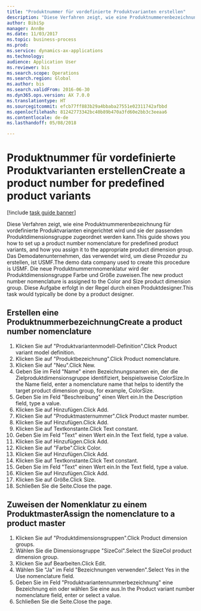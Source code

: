 ```yaml
--- 
title: "Produktnummer für vordefinierte Produktvarianten erstellen"
description: "Diese Verfahren zeigt, wie eine Produktnummerenbezeichnung für vordefinierte Produktvarianten eingerichtet wird und sie der passenden Produktdimensionsgruppe zugeordnet werden kann."
author: BibiSp
manager: AnnBe
ms.date: 11/03/2017
ms.topic: business-process
ms.prod: 
ms.service: dynamics-ax-applications
ms.technology: 
audience: Application User
ms.reviewer: bis
ms.search.scope: Operations
ms.search.region: Global
ms.author: bis
ms.search.validFrom: 2016-06-30
ms.dyn365.ops.version: AX 7.0.0
ms.translationtype: HT
ms.sourcegitcommit: efcb77ff883b29a4bbaba27551e02311742afbbd
ms.openlocfilehash: 81242773342bc40b89b470a3fd60e2bb3c3eeaa6
ms.contentlocale: de-de
ms.lasthandoff: 05/08/2018

---
```

# <a name="create-a-product-number-for-predefined-product-variants"></a><span data-ttu-id="3f548-103">Produktnummer für vordefinierte Produktvarianten erstellen</span><span class="sxs-lookup"><span data-stu-id="3f548-103">Create a product number for predefined product variants</span></span>

[!include [task guide banner](../../includes/task-guide-banner.md)]

<span data-ttu-id="3f548-104">Diese Verfahren zeigt, wie eine Produktnummerenbezeichnung für vordefinierte Produktvarianten eingerichtet wird und sie der passenden Produktdimensionsgruppe zugeordnet werden kann.</span><span class="sxs-lookup"><span data-stu-id="3f548-104">This guide shows you how to set up a product number nomenclature for predefined product variants, and how you assign it to the appropriate product dimension group.</span></span> <span data-ttu-id="3f548-105">Das Demodatenunternehmen, das verwendet wird, um diese Prozedur zu erstellen, ist USMF.</span><span class="sxs-lookup"><span data-stu-id="3f548-105">The demo data company used to create this procedure is USMF.</span></span> <span data-ttu-id="3f548-106">Die neue Produktnummernnomenklatur wird der Produktdimensionsgruppe Farbe und Größe zuweisen.</span><span class="sxs-lookup"><span data-stu-id="3f548-106">The new product number nomenclature is assigned to the Color and Size product dimension group.</span></span> <span data-ttu-id="3f548-107">Diese Aufgabe erfolgt in der Regel durch einen Produktdesigner.</span><span class="sxs-lookup"><span data-stu-id="3f548-107">This task would typically be done by a product designer.</span></span>


## <a name="create-a-product-number-nomenclature"></a><span data-ttu-id="3f548-108">Erstellen eine Produktnummerbezeichnung</span><span class="sxs-lookup"><span data-stu-id="3f548-108">Create a product number nomenclature</span></span>
1. <span data-ttu-id="3f548-109">Klicken Sie auf "Produktvariantenmodell-Definition".</span><span class="sxs-lookup"><span data-stu-id="3f548-109">Click Product variant model definition.</span></span>
2. <span data-ttu-id="3f548-110">Klicken Sie auf "Produktbezeichnung".</span><span class="sxs-lookup"><span data-stu-id="3f548-110">Click Product nomenclature.</span></span>
3. <span data-ttu-id="3f548-111">Klicken Sie auf "Neu".</span><span class="sxs-lookup"><span data-stu-id="3f548-111">Click New.</span></span>
4. <span data-ttu-id="3f548-112">Geben Sie im Feld "Name" einen Bezeichnungsnamen ein, der die Zielproduktdimensionsgruppe identifiziert, beispielsweise ColorSize.</span><span class="sxs-lookup"><span data-stu-id="3f548-112">In the Name field, enter a nomenclature name that helps to identify the target product dimension group, for example, ColorSize.</span></span>
5. <span data-ttu-id="3f548-113">Geben Sie im Feld "Beschreibung" einen Wert ein.</span><span class="sxs-lookup"><span data-stu-id="3f548-113">In the Description field, type a value.</span></span>
6. <span data-ttu-id="3f548-114">Klicken Sie auf Hinzufügen.</span><span class="sxs-lookup"><span data-stu-id="3f548-114">Click Add.</span></span>
7. <span data-ttu-id="3f548-115">Klicken Sie auf "Produktmasternummer".</span><span class="sxs-lookup"><span data-stu-id="3f548-115">Click Product master number.</span></span>
8. <span data-ttu-id="3f548-116">Klicken Sie auf Hinzufügen.</span><span class="sxs-lookup"><span data-stu-id="3f548-116">Click Add.</span></span>
9. <span data-ttu-id="3f548-117">Klicken Sie auf Textkonstante.</span><span class="sxs-lookup"><span data-stu-id="3f548-117">Click Text constant.</span></span>
10. <span data-ttu-id="3f548-118">Geben Sie im Feld "Text" einen Wert ein.</span><span class="sxs-lookup"><span data-stu-id="3f548-118">In the Text field, type a value.</span></span>
11. <span data-ttu-id="3f548-119">Klicken Sie auf Hinzufügen.</span><span class="sxs-lookup"><span data-stu-id="3f548-119">Click Add.</span></span>
12. <span data-ttu-id="3f548-120">Klicken Sie auf "Farbe".</span><span class="sxs-lookup"><span data-stu-id="3f548-120">Click Color.</span></span>
13. <span data-ttu-id="3f548-121">Klicken Sie auf Hinzufügen.</span><span class="sxs-lookup"><span data-stu-id="3f548-121">Click Add.</span></span>
14. <span data-ttu-id="3f548-122">Klicken Sie auf Textkonstante.</span><span class="sxs-lookup"><span data-stu-id="3f548-122">Click Text constant.</span></span>
15. <span data-ttu-id="3f548-123">Geben Sie im Feld "Text" einen Wert ein.</span><span class="sxs-lookup"><span data-stu-id="3f548-123">In the Text field, type a value.</span></span>
16. <span data-ttu-id="3f548-124">Klicken Sie auf Hinzufügen.</span><span class="sxs-lookup"><span data-stu-id="3f548-124">Click Add.</span></span>
17. <span data-ttu-id="3f548-125">Klicken Sie auf Größe.</span><span class="sxs-lookup"><span data-stu-id="3f548-125">Click Size.</span></span>
18. <span data-ttu-id="3f548-126">Schließen Sie die Seite.</span><span class="sxs-lookup"><span data-stu-id="3f548-126">Close the page.</span></span>

## <a name="assign-the-nomenclature-to-a-product-master"></a><span data-ttu-id="3f548-127">Zuweisen der Nomenklatur zu einem Produktmaster</span><span class="sxs-lookup"><span data-stu-id="3f548-127">Assign the nomenclature to a product master</span></span>
1. <span data-ttu-id="3f548-128">Klicken Sie auf "Produktdimensionsgruppen".</span><span class="sxs-lookup"><span data-stu-id="3f548-128">Click Product dimension groups.</span></span>
2. <span data-ttu-id="3f548-129">Wählen Sie die Dimensionsgruppe "SizeCol".</span><span class="sxs-lookup"><span data-stu-id="3f548-129">Select the SizeCol product dimension group.</span></span>
3. <span data-ttu-id="3f548-130">Klicken Sie auf Bearbeiten.</span><span class="sxs-lookup"><span data-stu-id="3f548-130">Click Edit.</span></span>
4. <span data-ttu-id="3f548-131">Wählen Sie "Ja" im Feld "Bezeichnungen verwenden".</span><span class="sxs-lookup"><span data-stu-id="3f548-131">Select Yes in the Use nomenclature field.</span></span>
5. <span data-ttu-id="3f548-132">Geben Sie im Feld "Produktvariantennummerbezeichnung" eine Bezeichnung ein oder wählen Sie eine aus.</span><span class="sxs-lookup"><span data-stu-id="3f548-132">In the Product variant number nomenclature field, enter or select a value.</span></span>
6. <span data-ttu-id="3f548-133">Schließen Sie die Seite.</span><span class="sxs-lookup"><span data-stu-id="3f548-133">Close the page.</span></span>


